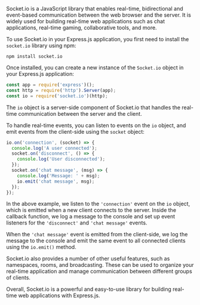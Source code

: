 Socket.io is a JavaScript library that enables real-time, bidirectional and event-based communication between the web browser and the server. It is widely used for building real-time web applications such as chat applications, real-time gaming, collaborative tools, and more.

To use Socket.io in your Express.js application, you first need to install the `socket.io` library using npm:

```
npm install socket.io
```

Once installed, you can create a new instance of the `Socket.io` object in your Express.js application:

```javascript
const app = require('express')();
const http = require('http').Server(app);
const io = require('socket.io')(http);
```

The `io` object is a server-side component of Socket.io that handles the real-time communication between the server and the client.

To handle real-time events, you can listen to events on the `io` object, and emit events from the client-side using the `socket` object:

```javascript
io.on('connection', (socket) => {
  console.log('A user connected');
  socket.on('disconnect', () => {
    console.log('User disconnected');
  });
  socket.on('chat message', (msg) => {
    console.log('Message: ' + msg);
    io.emit('chat message', msg);
  });
});
```

In the above example, we listen to the `'connection'` event on the `io` object, which is emitted when a new client connects to the server. Inside the callback function, we log a message to the console and set up event listeners for the `'disconnect'` and `'chat message'` events.

When the `'chat message'` event is emitted from the client-side, we log the message to the console and emit the same event to all connected clients using the `io.emit()` method.

Socket.io also provides a number of other useful features, such as namespaces, rooms, and broadcasting. These can be used to organize your real-time application and manage communication between different groups of clients.

Overall, Socket.io is a powerful and easy-to-use library for building real-time web applications with Express.js.